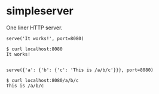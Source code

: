 simpleserver
============

One liner HTTP server.


    serve('It works!', port=8080)

    $ curl localhost:8080
    It works!
  
  
    serve({'a': {'b': {'c': 'This is /a/b/c'}}}, port=8080)

    $ curl localhost:8080/a/b/c
    This is /a/b/c
